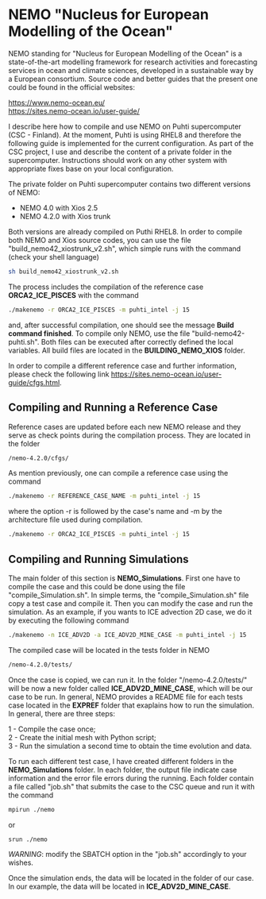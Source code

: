 # NEMO "Nucleus for European Modelling of the Ocean"

NEMO standing for "Nucleus for European Modelling of the Ocean" is a state-of-the-art modelling framework for research activities and forecasting services in ocean and climate sciences, developed in a sustainable way by a European consortium. Source code and better guides that the present one could be found in the official websites: 

https://www.nemo-ocean.eu/ \
https://sites.nemo-ocean.io/user-guide/

I describe here how to compile and use NEMO on Puhti supercomputer (CSC - Finland). At the moment, Puhti is using RHEL8 and therefore the following guide is implemented for the current configuration. As part of the CSC project, I use and describe the content of a private folder in the supercomputer. Instructions should work on any other system with appropriate fixes base on your local configuration. 

The private folder on Puhti supercomputer contains two different versions of NEMO:

- NEMO 4.0 with Xios 2.5
- NEMO 4.2.0 with Xios trunk

Both versions are already compiled on Puthi RHEL8. In order to compile both NEMO and Xios source codes, you can use the file "build_nemo42_xiostrunk_v2.sh", which simple runs with the command (check your shell language)

```sh
sh build_nemo42_xiostrunk_v2.sh
```

The process includes the compilation of the reference case **ORCA2_ICE_PISCES** with the command 

```sh
./makenemo -r ORCA2_ICE_PISCES -m puhti_intel -j 15
```

and, after successful compilation, one should see the message **Build command finished**. To compile only NEMO, use the file "build-nemo42-puhti.sh". Both files can be executed after correctly defined the local variables. All build files are located in the **BUILDING_NEMO_XIOS** folder.

In order to compile a different reference case and further information, please check the following link https://sites.nemo-ocean.io/user-guide/cfgs.html.

## Compiling and Running a Reference Case

Reference cases are updated before each new NEMO release and they serve as check points during the compilation process. They are located in the folder 

```sh
/nemo-4.2.0/cfgs/
```

As mention previously, one can compile a reference case using the command 

```sh
./makenemo -r REFERENCE_CASE_NAME -m puhti_intel -j 15
```

where the option -r is followed by the case's name and -m by the architecture file used during compilation. 

```sh
./makenemo -r ORCA2_ICE_PISCES -m puhti_intel -j 15
```


## Compiling and Running Simulations

The main folder of this section is **NEMO_Simulations**. First one have to compile the case and this could be done using the file "compile_Simulation.sh". 
In simple terms, the "compile_Simulation.sh" file copy a test case and compile it. Then you can modify the case and run the simulation. As an example, if you wants to ICE advection 2D case, we do it by executing the following command 

```sh
./makenemo -n ICE_ADV2D -a ICE_ADV2D_MINE_CASE -m puhti_intel -j 15
```

The compiled case will be located in the tests folder in NEMO 

```sh
/nemo-4.2.0/tests/
```

Once the case is copied, we can run it. In the folder "/nemo-4.2.0/tests/" will be now a new folder called **ICE_ADV2D_MINE_CASE**, which will be our case to be run. 
In general, NEMO provides a README file for each tests case located in the **EXPREF** folder that exaplains how to run the simulation. In general, there are three steps: 

1 - Compile the case once; \
2 - Create the initial mesh with Python script; \
3 - Run the simulation a second time to obtain the time evolution and data. 

To run each different test case, I have created different folders in the **NEMO_Simulations** folder. In each folder, the output file indicate case information and the error file errors during the running. Each folder contain a file called "job.sh" that submits the case to the CSC queue and run it with the command  

```sh
mpirun ./nemo 
```
or 
```sh
srun ./nemo 
```

_WARNING_: modify the SBATCH option in the "job.sh" accordingly to your wishes. 

Once the simulation ends, the data will be located in the folder of our case. In our example, the data will be located in **ICE_ADV2D_MINE_CASE**. 
